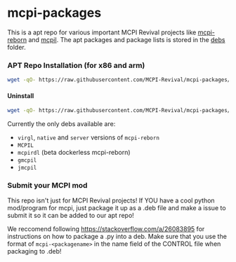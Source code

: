 # mcpi-packages
This is a apt repo for various important MCPI Revival projects like [mcpi-reborn](https://gitea.thebrokenrail.com/TheBrokenRail/minecraft-pi-reborn) and [mcpil](https://github.com/MCPI-Revival/MCPIL). The apt packages and package lists is stored in the [debs](debs/) folder.

### APT Repo Installation (for x86 and arm)
```bash
wget -qO- https://raw.githubusercontent.com/MCPI-Revival/mcpi-packages/master/install.sh | bash
```

#### Uninstall
```bash
wget -qO- https://raw.githubusercontent.com/MCPI-Revival/mcpi-packages/master/uninstall.sh | bash
```

Currently the only debs available are:
- `virgl`, `native` and `server` versions of `mcpi-reborn`
- `MCPIL`
- `mcpirdl` (beta dockerless mcpi-reborn)
- `gmcpil`
- `jmcpil`

### Submit your MCPI mod
This repo isn't just for MCPI Revival projects! If YOU have a cool python mod/program for mcpi, just package it up as a .deb file and make a issue to submit it so it can be added to our apt repo!

We reccomend following https://stackoverflow.com/a/26083895 for instructions on how to package a .py into a deb. Make sure that you use the format of `mcpi-<packagename>` in the name field of the CONTROL file when packaging to .deb!
